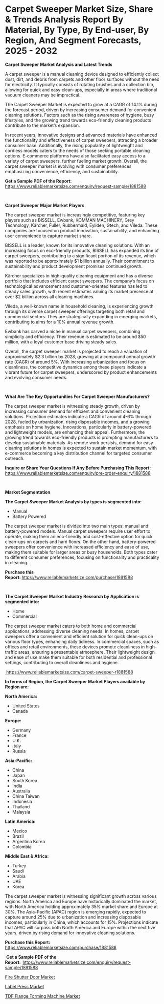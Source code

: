 <p><h1>Carpet Sweeper Market Size, Share & Trends Analysis Report By Material, By Type, By End-user, By Region, And Segment Forecasts, 2025 - 2032</h1></p><p><strong>Carpet Sweeper Market Analysis and Latest Trends</strong></p>
<p><p>A carpet sweeper is a manual cleaning device designed to efficiently collect dust, dirt, and debris from carpets and other floor surfaces without the need for electricity. It typically consists of rotating brushes and a collection bin, allowing for quick and easy clean-ups, especially in areas where traditional vacuum cleaners may be impractical. </p><p>The Carpet Sweeper Market is expected to grow at a CAGR of 14.1% during the forecast period, driven by increasing consumer demand for convenient cleaning solutions. Factors such as the rising awareness of hygiene, busy lifestyles, and the growing trend towards eco-friendly cleaning products contribute to the market’s expansion. </p><p>In recent years, innovative designs and advanced materials have enhanced the functionality and effectiveness of carpet sweepers, attracting a broader consumer base. Additionally, the rising popularity of lightweight and cordless models caters to the needs of those seeking portable cleaning options. E-commerce platforms have also facilitated easy access to a variety of carpet sweepers, further fueling market growth. Overall, the carpet sweeper market is evolving with consumer preferences, emphasizing convenience, efficiency, and sustainability.</p></p>
<p><strong>Get a Sample PDF of the Report:&nbsp;</strong> <a href="https://www.reliablemarketsize.com/enquiry/request-sample/1881588?utm_campaign=1143&utm_medium=2&utm_source=Github&utm_content=ia&utm_term=23022025&utm_id=carpet-sweeper">https://www.reliablemarketsize.com/enquiry/request-sample/1881588</a></p>
<p>&nbsp;</p>
<p><strong>Carpet Sweeper Major Market Players</strong></p>
<p><p>The carpet sweeper market is increasingly competitive, featuring key players such as BISSELL, Ewbank, KOMMAN MACHINERY, Grey Technology, Kärcher, Fuller, Rubbermaid, Eyliden, Gtech, and Vileda. These companies are focused on product innovation, sustainability, and enhancing user convenience to capture market share.</p><p>BISSELL is a leader, known for its innovative cleaning solutions. With an increasing focus on eco-friendly products, BISSELL has expanded its line of carpet sweepers, contributing to a significant portion of its revenue, which was reported to be approximately $1 billion annually. Their commitment to sustainability and product development promises continued growth.</p><p>Kärcher specializes in high-quality cleaning equipment and has a diverse portfolio that includes efficient carpet sweepers. The company’s focus on technological advancement and customer-oriented features has led to steady sales growth, with recent estimates valuing its market presence at over $2 billion across all cleaning machines.</p><p>Vileda, a well-known name in household cleaning, is experiencing growth through its diverse carpet sweeper offerings targeting both retail and commercial sectors. They are strategically expanding in emerging markets, contributing to aims for a 10% annual revenue growth.</p><p>Ewbank has carved a niche in manual carpet sweepers, combining simplicity and efficiency. Their revenue is estimated to be around $50 million, with a loyal customer base driving steady sales.</p><p>Overall, the carpet sweeper market is projected to reach a valuation of approximately $2.3 billion by 2028, growing at a compound annual growth rate (CAGR) of around 5%. With increasing urbanization and focus on cleanliness, the competitive dynamics among these players indicate a vibrant future for carpet sweepers, underscored by product enhancements and evolving consumer needs.</p></p>
<p>&nbsp;</p>
<p><strong>What Are The Key Opportunities For Carpet Sweeper Manufacturers?</strong></p>
<p><p>The carpet sweeper market is witnessing steady growth, driven by increasing consumer demand for efficient and convenient cleaning solutions. Projection estimates indicate a CAGR of around 4-6% through 2028, fueled by urbanization, rising disposable incomes, and a growing emphasis on home hygiene. Innovations, particularly in battery-powered and lightweight models, are enhancing their appeal. Furthermore, the growing trend towards eco-friendly products is prompting manufacturers to develop sustainable materials. As remote work persists, demand for easy-cleaning solutions in homes is expected to sustain market momentum, with e-commerce becoming a key distribution channel for targeted consumer outreach.</p></p>
<p><strong>Inquire or Share Your Questions If Any Before Purchasing This Report:</strong> <a href="https://www.reliablemarketsize.com/enquiry/pre-order-enquiry/1881588?utm_campaign=1143&utm_medium=2&utm_source=Github&utm_content=ia&utm_term=23022025&utm_id=carpet-sweeper">https://www.reliablemarketsize.com/enquiry/pre-order-enquiry/1881588</a></p>
<p>&nbsp;</p>
<p><strong>Market Segmentation</strong></p>
<p><strong>The Carpet Sweeper Market Analysis by types is segmented into:</strong></p>
<p><ul><li>Manual</li><li>Battery Powered</li></ul></p>
<p><p>The carpet sweeper market is divided into two main types: manual and battery-powered models. Manual carpet sweepers require user effort to operate, making them an eco-friendly and cost-effective option for quick clean-ups on carpets and hard floors. On the other hand, battery-powered sweepers offer convenience with increased efficiency and ease of use, making them suitable for larger areas or busy households. Both types cater to different consumer preferences, focusing on functionality and practicality in cleaning.</p></p>
<p><strong>Purchase this Report:&nbsp;</strong><a href="https://www.reliablemarketsize.com/purchase/1881588?utm_campaign=1143&utm_medium=2&utm_source=Github&utm_content=ia&utm_term=23022025&utm_id=carpet-sweeper">https://www.reliablemarketsize.com/purchase/1881588</a></p>
<p>&nbsp;</p>
<p><strong>The Carpet Sweeper Market Industry Research by Application is segmented into:</strong></p>
<p><ul><li>Home</li><li>Commercial</li></ul></p>
<p><p>The carpet sweeper market caters to both home and commercial applications, addressing diverse cleaning needs. In homes, carpet sweepers offer a convenient and efficient solution for quick clean-ups on various floor types, enhancing daily tidiness. In commercial spaces, such as offices and retail environments, these devices promote cleanliness in high-traffic areas, ensuring a presentable atmosphere. Their lightweight design and ease of use make them suitable for both residential and professional settings, contributing to overall cleanliness and hygiene.</p></p>
<p><a href="https://www.reliablemarketsize.com/carpet-sweeper-r1881588?utm_campaign=1143&utm_medium=2&utm_source=Github&utm_content=ia&utm_term=23022025&utm_id=carpet-sweeper">&nbsp;https://www.reliablemarketsize.com/carpet-sweeper-r1881588</a></p>
<p><strong>In terms of Region, the Carpet Sweeper Market Players available by Region are:</strong></p>
<p>
    <p> <strong> North America: </strong>
        <ul>
            <li>United States</li>
            <li>Canada</li>
        </ul>
        </p> 
    <p> <strong> Europe: </strong>
        <ul>
            <li>Germany</li>
            <li>France</li>
            <li>U.K.</li>
            <li>Italy</li>
            <li>Russia</li>
        </ul>
        </p> 
    <p> <strong> Asia-Pacific: </strong>
        <ul>
            <li>China</li>
            <li>Japan</li>
            <li>South Korea</li>
            <li>India</li>
            <li>Australia</li>
            <li>China Taiwan</li>
            <li>Indonesia</li>
            <li>Thailand</li>
            <li>Malaysia</li>
        </ul>
        </p> 
    <p> <strong> Latin America: </strong>
        <ul>
            <li>Mexico</li>
            <li>Brazil</li>
            <li>Argentina Korea</li>
            <li>Colombia</li>
        </ul>
        </p> 
    <p> <strong> Middle East & Africa: </strong>
        <ul>
            <li>Turkey</li>
            <li>Saudi</li>
            <li>Arabia</li>
            <li>UAE</li>
            <li>Korea</li>
        </ul>
    </p>
    </p>
<p><p>The carpet sweeper market is witnessing significant growth across various regions. North America and Europe have historically dominated the market, with North America holding approximately 35% market share and Europe at 30%. The Asia-Pacific (APAC) region is emerging rapidly, expected to capture around 25% due to urbanization and increasing disposable incomes, particularly in China, which accounts for 15%. Projections indicate that APAC will surpass both North America and Europe within the next five years, driven by rising demand for innovative cleaning solutions.</p></p>
<p><strong>Purchase this Report: </strong><a href="https://www.reliablemarketsize.com/purchase/1881588?utm_campaign=1143&utm_medium=2&utm_source=Github&utm_content=ia&utm_term=23022025&utm_id=carpet-sweeper">https://www.reliablemarketsize.com/purchase/1881588</a></p>
<p>&nbsp;<strong>Get a Sample PDF of the Report:&nbsp;&nbsp;</strong><a href="https://www.reliablemarketsize.com/enquiry/request-sample/1881588?utm_campaign=1143&utm_medium=2&utm_source=Github&utm_content=ia&utm_term=23022025&utm_id=carpet-sweeper">https://www.reliablemarketsize.com/enquiry/request-sample/1881588</a></p>
<p><strong></strong></p>
<p><p><a href="https://github.com/ridchycarlas/Market-Research-Report-List-1/blob/main/fire-shutter-door-market.md?utm_campaign=1143&utm_medium=2&utm_source=Github&utm_content=ia&utm_term=23022025&utm_id=carpet-sweeper">Fire Shutter Door Market</a></p><p><a href="https://github.com/catlowdarcys/Market-Research-Report-List-1/blob/main/label-press-market.md?utm_campaign=1143&utm_medium=2&utm_source=Github&utm_content=ia&utm_term=23022025&utm_id=carpet-sweeper">Label Press Market</a></p><p><a href="https://github.com/fabinbuddygc/Market-Research-Report-List-1/blob/main/tdf-flange-forming-machine-market.md?utm_campaign=1143&utm_medium=2&utm_source=Github&utm_content=ia&utm_term=23022025&utm_id=carpet-sweeper">TDF Flange Forming Machine Market</a></p></p>
